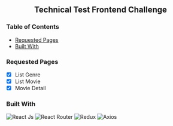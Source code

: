 <h2 align="center">Technical Test Frontend Challenge</h2>

### Table of Contents

- [Requested Pages](#requested-pages)
- [Built With](#built-with)

### Requested Pages

- [x] List Genre
- [x] List Movie
- [x] Movie Detail

### Built With

![React Js](https://img.shields.io/badge/react-%2320232a.svg?style=for-the-badge&logo=react&logoColor=%2361DAFB)
![React Router](https://img.shields.io/badge/React_Router-CA4245?style=for-the-badge&logo=react-router&logoColor=white)
![Redux](https://img.shields.io/badge/redux-%23593d88.svg?style=for-the-badge&logo=redux&logoColor=white)
![Axios](https://img.shields.io/badge/Axios-7D4698?style=for-the-badge&logoColor=white)
